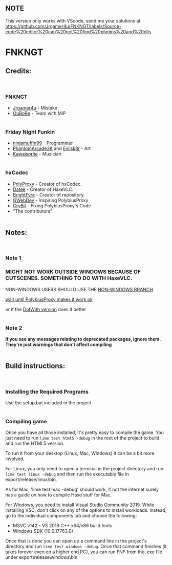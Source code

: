 ## NOTE
This version only works with VScode, send me your solutions at https://github.com/Jrgamer4u/FNKNGT/labels/Source-code%20editor%20can%20not%20find%20plugins%20and%20dlls

# FNKNGT

## Credits:
<br>

### FNKNGT
- [Jrgamer4u](https://www.youtube.com/user/JRGAMER4U) - Mistake
- [OuBoRe](https://replit.com/@OuBoRe) - Team with MIP
<br><br>

### Friday Night Funkin
- [ninjamuffin99](https://twitter.com/ninja_muffin99) - Programmer
- [PhantomArcade3K](https://twitter.com/phantomarcade3k) and [Evilsk8r](https://twitter.com/evilsk8r) - Art
- [Kawaisprite](https://twitter.com/kawaisprite) - Musician
<br><br>

### hxCodec
- [PolyProxy](https://twitter.com/polybiusproxy) - Creator of hxCodec.
- [Datee](https://twitter.com/d0oo0p) - Creator of HaxeVLC.
- [BrightFyre](https://twitter.com/fyre_bright) - Creator of repository.
- [GWebDev](https://twitter.com/GWebDevFNF) - Inspiring PolybiusProxy
- [CryBit](https://twitter.com/cry_bit) - Fixing PolybiusProxy's Code
- "The contributors"
<br><br>

## Notes:
<br>

### Note 1
<h3><b>MIGHT NOT WORK OUTSIDE WINDOWS BECAUSE OF CUTSCENES. SOMETHING TO DO WITH HaxeVLC.</b></h3>

NON-WINDOWS USERS SHOULD USE THE [NON-WINDOWS BRANCH](https://github.com/Jrgamer4u/FNKNGT/tree/non-Windows).

[wait until PolybiusProxy makes it work ok](https://github.com/brightfyregit/Friday-Night-Funkin-Mp4-Video-Support)

or if the [DotWith version](https://github.com/DotWith/Friday-Night-Funkin-Mp4-Video-Support) does it better
<br><br>

### Note 2
<b>If you see any messages relating to deprecated packages, ignore them. They're just warnings that don't affect compiling</b>
<br><br>

## Build instructions:
<br>

### Installing the Required Programs

Use the setup.bat included in the project.
<br><br>

### Compiling game

Once you have all those installed, it's pretty easy to compile the game.
You just need to run `lime test html5 -debug` in the root of the project to build and run the HTML5 version.

To run it from your desktop (Linux, Mac, Windows) it can be a bit more involved.

For Linux, you only need to open a terminal in the project directory and run `lime test linux -debug` and then run the executable file in export/release/linux/bin.

As for Mac, 'lime test mac -debug' should work, if not the internet surely has a guide on how to compile Haxe stuff for Mac.

For Windows, you need to install Visual Studio Community 2019. While installing VSC, don't click on any of the options to install workloads.
Instead, go to the individual components tab and choose the following:
* MSVC v142 - VS 2019 C++ x64/x86 build tools
* Windows SDK (10.0.17763.0)

Once that is done you can open up a command line in the project's directory and run `lime test windows -debug`.
Once that command finishes (it takes forever even on a higher end PC), you can run FNF from the .exe file under export\release\windows\bin
